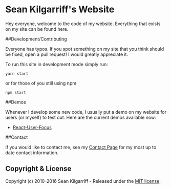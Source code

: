 # Sean Kilgarriff's Website

Hey everyone, welcome to the code of my website. Everything that exists on my site can be found here.

##Development/Contributing

Everyone has typos. If you spot something on my site that you think should be fixed, open a pull request! I would greatly appreciate it.

To run this site in development mode simply run:

```
yarn start
```

or for those of you still using npm

```
npm start
```

##Demos

Whenever I develop some new code, I usually put a demo on my website for users (or myself) to test out. Here are the current demos available now:

* [React-User-Focus](https://seankilgarriff.com/ReactUserFocus)

##Contact

If you would like to contact me, see my [Contact Page](https://seankilgarriff/Contact) for my most up to date contact information.


## Copyright & License

Copyright (c) 2010-2016 Sean Kilgarriff - Released under the [MIT license](/LICENSE.md).
